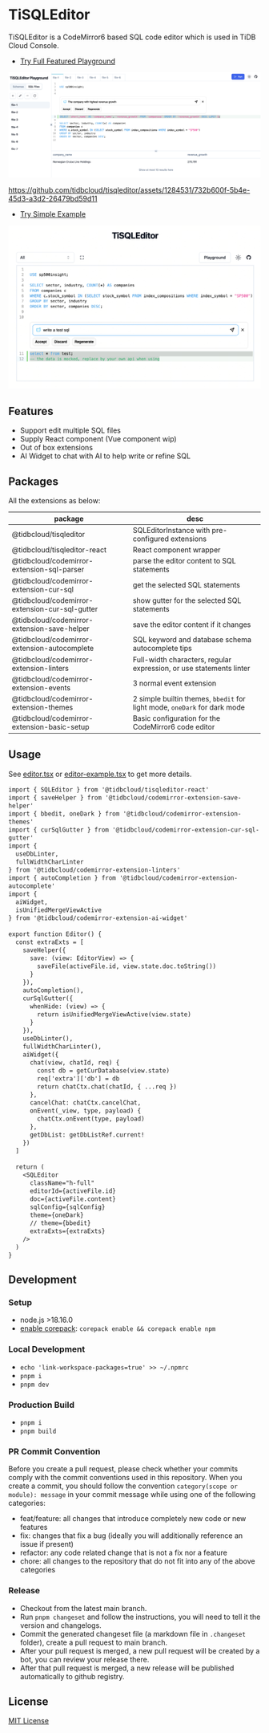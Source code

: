 # TiSQLEditor

TiSQLEditor is a CodeMirror6 based SQL code editor which is used in TiDB Cloud Console.

- [Try Full Featured Playground](https://tisqleditor-playground.netlify.app/)

![image](./packages/playground/public/playground-2.png)

https://github.com/tidbcloud/tisqleditor/assets/1284531/732b600f-5b4e-45d3-a3d2-26479bd59d11

- [Try Simple Example](https://tisqleditor-playground.netlify.app/?example=all&with_select)

![image](./packages/playground/public/example.png)

## Features

- Support edit multiple SQL files
- Supply React component (Vue component wip)
- Out of box extensions
- AI Widget to chat with AI to help write or refine SQL

## Packages

All the extensions as below:

| package                                        | desc                                                                      |
| ---------------------------------------------- | ------------------------------------------------------------------------- |
| @tidbcloud/tisqleditor                         | SQLEditorInstance with pre-configured extensions                          |
| @tidbcloud/tisqleditor-react                   | React component wrapper                                                   |
| @tidbcloud/codemirror-extension-sql-parser     | parse the editor content to SQL statements                                |
| @tidbcloud/codemirror-extension-cur-sql        | get the selected SQL statements                                           |
| @tidbcloud/codemirror-extension-cur-sql-gutter | show gutter for the selected SQL statements                               |
| @tidbcloud/codemirror-extension-save-helper    | save the editor content if it changes                                     |
| @tidbcloud/codemirror-extension-autocomplete   | SQL keyword and database schema autocomplete tips                         |
| @tidbcloud/codemirror-extension-linters        | Full-width characters, regular expression, or use statements linter       |
| @tidbcloud/codemirror-extension-events         | 3 normal event extension                                                  |
| @tidbcloud/codemirror-extension-themes         | 2 simple builtin themes, `bbedit` for light mode, `oneDark` for dark mode |
| @tidbcloud/codemirror-extension-basic-setup    | Basic configuration for the CodeMirror6 code editor                       |

## Usage

See [editor.tsx](./packages/playground/src/components/biz/editor-panel/editor.tsx) or [editor-example.tsx](./packages/playground/src/examples/editor-example.tsx) to get more details.

```tsx
import { SQLEditor } from '@tidbcloud/tisqleditor-react'
import { saveHelper } from '@tidbcloud/codemirror-extension-save-helper'
import { bbedit, oneDark } from '@tidbcloud/codemirror-extension-themes'
import { curSqlGutter } from '@tidbcloud/codemirror-extension-cur-sql-gutter'
import {
  useDbLinter,
  fullWidthCharLinter
} from '@tidbcloud/codemirror-extension-linters'
import { autoCompletion } from '@tidbcloud/codemirror-extension-autocomplete'
import {
  aiWidget,
  isUnifiedMergeViewActive
} from '@tidbcloud/codemirror-extension-ai-widget'

export function Editor() {
  const extraExts = [
    saveHelper({
      save: (view: EditorView) => {
        saveFile(activeFile.id, view.state.doc.toString())
      }
    }),
    autoCompletion(),
    curSqlGutter({
      whenHide: (view) => {
        return isUnifiedMergeViewActive(view.state)
      }
    }),
    useDbLinter(),
    fullWidthCharLinter(),
    aiWidget({
      chat(view, chatId, req) {
        const db = getCurDatabase(view.state)
        req['extra']['db'] = db
        return chatCtx.chat(chatId, { ...req })
      },
      cancelChat: chatCtx.cancelChat,
      onEvent(_view, type, payload) {
        chatCtx.onEvent(type, payload)
      },
      getDbList: getDbListRef.current!
    })
  ]

  return (
    <SQLEditor
      className="h-full"
      editorId={activeFile.id}
      doc={activeFile.content}
      sqlConfig={sqlConfig}
      theme={oneDark}
      // theme={bbedit}
      extraExts={extraExts}
    />
  )
}
```

## Development

### Setup

- node.js >18.16.0
- [enable corepack](https://www.totaltypescript.com/how-to-use-corepack): `corepack enable && corepack enable npm`

### Local Development

- `echo 'link-workspace-packages=true' >> ~/.npmrc`
- `pnpm i`
- `pnpm dev`

### Production Build

- `pnpm i`
- `pnpm build`

### PR Commit Convention

Before you create a pull request, please check whether your commits comply with the commit conventions used in this repository. When you create a commit, you should follow the convention `category(scope or module): message` in your commit message while using one of the following categories:

- feat/feature: all changes that introduce completely new code or new features
- fix: changes that fix a bug (ideally you will additionally reference an issue if present)
- refactor: any code related change that is not a fix nor a feature
- chore: all changes to the repository that do not fit into any of the above categories

### Release

- Checkout from the latest main branch.
- Run `pnpm changeset` and follow the instructions, you will need to tell it the version and changelogs.
- Commit the generated changeset file (a markdown file in `.changeset` folder), create a pull request to main branch.
- After your pull request is merged, a new pull request will be created by a bot, you can review your release there.
- After that pull request is merged, a new release will be published automatically to github registry.

## License

[MIT License](./LICENSE)
